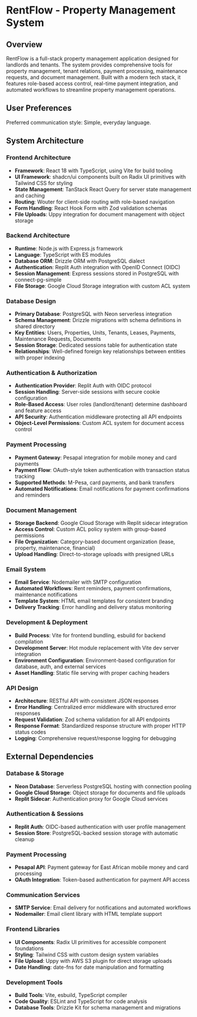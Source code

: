 # RentFlow - Property Management System

## Overview

RentFlow is a full-stack property management application designed for landlords and tenants. The system provides comprehensive tools for property management, tenant relations, payment processing, maintenance requests, and document management. Built with a modern tech stack, it features role-based access control, real-time payment integration, and automated workflows to streamline property management operations.

## User Preferences

Preferred communication style: Simple, everyday language.

## System Architecture

### Frontend Architecture
- **Framework**: React 18 with TypeScript, using Vite for build tooling
- **UI Framework**: shadcn/ui components built on Radix UI primitives with Tailwind CSS for styling
- **State Management**: TanStack React Query for server state management and caching
- **Routing**: Wouter for client-side routing with role-based navigation
- **Form Handling**: React Hook Form with Zod validation schemas
- **File Uploads**: Uppy integration for document management with object storage

### Backend Architecture
- **Runtime**: Node.js with Express.js framework
- **Language**: TypeScript with ES modules
- **Database ORM**: Drizzle ORM with PostgreSQL dialect
- **Authentication**: Replit Auth integration with OpenID Connect (OIDC)
- **Session Management**: Express sessions stored in PostgreSQL with connect-pg-simple
- **File Storage**: Google Cloud Storage integration with custom ACL system

### Database Design
- **Primary Database**: PostgreSQL with Neon serverless integration
- **Schema Management**: Drizzle migrations with schema definitions in shared directory
- **Key Entities**: Users, Properties, Units, Tenants, Leases, Payments, Maintenance Requests, Documents
- **Session Storage**: Dedicated sessions table for authentication state
- **Relationships**: Well-defined foreign key relationships between entities with proper indexing

### Authentication & Authorization
- **Authentication Provider**: Replit Auth with OIDC protocol
- **Session Handling**: Server-side sessions with secure cookie configuration
- **Role-Based Access**: User roles (landlord/tenant) determine dashboard and feature access
- **API Security**: Authentication middleware protecting all API endpoints
- **Object-Level Permissions**: Custom ACL system for document access control

### Payment Processing
- **Payment Gateway**: Pesapal integration for mobile money and card payments
- **Payment Flow**: OAuth-style token authentication with transaction status tracking
- **Supported Methods**: M-Pesa, card payments, and bank transfers
- **Automated Notifications**: Email notifications for payment confirmations and reminders

### Document Management
- **Storage Backend**: Google Cloud Storage with Replit sidecar integration
- **Access Control**: Custom ACL policy system with group-based permissions
- **File Organization**: Category-based document organization (lease, property, maintenance, financial)
- **Upload Handling**: Direct-to-storage uploads with presigned URLs

### Email System
- **Email Service**: Nodemailer with SMTP configuration
- **Automated Workflows**: Rent reminders, payment confirmations, maintenance notifications
- **Template System**: HTML email templates for consistent branding
- **Delivery Tracking**: Error handling and delivery status monitoring

### Development & Deployment
- **Build Process**: Vite for frontend bundling, esbuild for backend compilation
- **Development Server**: Hot module replacement with Vite dev server integration
- **Environment Configuration**: Environment-based configuration for database, auth, and external services
- **Asset Handling**: Static file serving with proper caching headers

### API Design
- **Architecture**: RESTful API with consistent JSON responses
- **Error Handling**: Centralized error middleware with structured error responses
- **Request Validation**: Zod schema validation for all API endpoints
- **Response Format**: Standardized response structure with proper HTTP status codes
- **Logging**: Comprehensive request/response logging for debugging

## External Dependencies

### Database & Storage
- **Neon Database**: Serverless PostgreSQL hosting with connection pooling
- **Google Cloud Storage**: Object storage for documents and file uploads
- **Replit Sidecar**: Authentication proxy for Google Cloud services

### Authentication & Sessions
- **Replit Auth**: OIDC-based authentication with user profile management
- **Session Store**: PostgreSQL-backed session storage with automatic cleanup

### Payment Processing
- **Pesapal API**: Payment gateway for East African mobile money and card processing
- **OAuth Integration**: Token-based authentication for payment API access

### Communication Services
- **SMTP Service**: Email delivery for notifications and automated workflows
- **Nodemailer**: Email client library with HTML template support

### Frontend Libraries
- **UI Components**: Radix UI primitives for accessible component foundations
- **Styling**: Tailwind CSS with custom design system variables
- **File Upload**: Uppy with AWS S3 plugin for direct storage uploads
- **Date Handling**: date-fns for date manipulation and formatting

### Development Tools
- **Build Tools**: Vite, esbuild, TypeScript compiler
- **Code Quality**: ESLint and TypeScript for code analysis
- **Database Tools**: Drizzle Kit for schema management and migrations